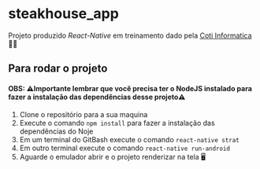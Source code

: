 # steakhouse_app

Projeto produzido _React-Native_ em treinamento dado pela [Coti Informatica](https://www.cotiinformatica.com.br/)👨‍💻

## Para rodar o projeto

####  OBS: ⚠️Importante lembrar que você precisa ter o NodeJS instalado para fazer a instalação das dependências desse projeto⚠️ 

1. Clone o repositório para a sua maquina
2. Execute o comando `npm install` para fazer a instalação das dependências do Noje
3. Em um terminal do GitBash execute o comando `react-native strat`
4. Em outro terminal execute o comando `react-native run-android`
5. Aguarde o emulador abrir e o projeto renderizar na tela 🖥️
